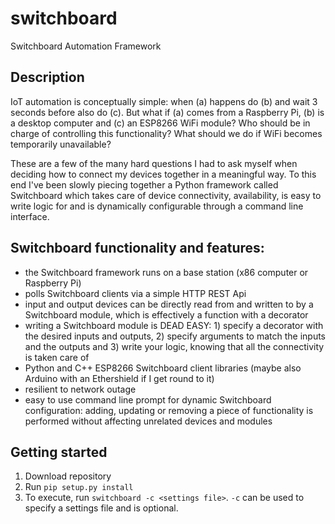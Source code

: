 # switchboard
Switchboard Automation Framework

## Description

IoT automation is conceptually simple: when (a) happens do (b) and wait 3 seconds before also do (c). But what if (a) comes from a Raspberry Pi, (b) is a desktop computer and (c) an ESP8266 WiFi module? Who should be in charge of controlling this functionality? What should we do if WiFi becomes temporarily unavailable?

These are a few of the many hard questions I had to ask myself when deciding how to connect my devices together in a meaningful way. To this end I've been slowly piecing together a Python framework called Switchboard which takes care of device connectivity, availability, is easy to write logic for and is dynamically configurable through a command line interface.

## Switchboard functionality and features:

* the Switchboard framework runs on a base station (x86 computer or Raspberry Pi)
* polls Switchboard clients via a simple HTTP REST Api
* input and output devices can be directly read from and written to by a Switchboard module, which is effectively a function with a decorator
* writing a Switchboard module is DEAD EASY: 1) specify a decorator with the desired inputs and outputs, 2) specify arguments to match the inputs and the outputs and 3) write your logic, knowing that all the connectivity is taken care of
* Python and C++ ESP8266 Switchboard client libraries (maybe also Arduino with an Ethershield if I get round to it)
* resilient to network outage
* easy to use command line prompt for dynamic Switchboard configuration: adding, updating or removing a piece of functionality is performed without affecting unrelated devices and modules

## Getting started

1. Download repository
2. Run `pip setup.py install`
3. To execute, run `switchboard -c <settings file>`. `-c` can be used to specify a settings file and is optional.
